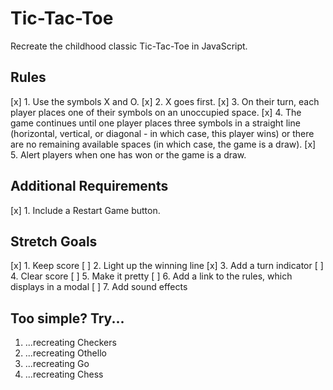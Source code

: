 # Tic-Tac-Toe

Recreate the childhood classic Tic-Tac-Toe in JavaScript.

## Rules

[x] 1. Use the symbols X and O.
[x] 2. X goes first.
[x] 3. On their turn, each player places one of their symbols on an unoccupied space.
[x] 4. The game continues until one player places three symbols in a straight line (horizontal, vertical, or diagonal - in which case, this player wins) or there are no remaining available spaces (in which case, the game is a draw).
[x] 5. Alert players when one has won or the game is a draw.


## Additional Requirements

[x] 1. Include a Restart Game button.

## Stretch Goals

[x] 1. Keep score
[ ] 2. Light up the winning line
[x] 3. Add a turn indicator
[ ] 4. Clear score
[ ] 5. Make it pretty
[ ] 6. Add a link to the rules, which displays in a modal
[ ] 7. Add sound effects

## Too simple? Try...

1. ...recreating Checkers
2. ...recreating Othello
3. ...recreating Go
4. ...recreating Chess
